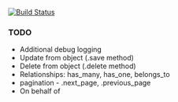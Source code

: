[![Build Status](https://travis-ci.org/CurrencyCloud/currencycloud-ruby.png?branch=master)](https://travis-ci.org/CurrencyCloud/currencycloud-ruby)

### TODO

- Additional debug logging
- Update from object (.save method)
- Delete from object (.delete method)
- Relationships: has_many, has_one, belongs_to
- pagination - .next_page, .previous_page
- On behalf of
